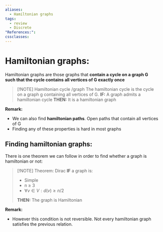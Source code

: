 ```yaml
---
aliases:
  - Hamiltonian graphs
tags:
  - review
  - Discrete
"References:": 
cssclasses:
---
```

# Hamiltonian graphs: 
Hamiltonian graphs are those graphs that **contain a cycle on a graph G such that the cycle contains all vertices of G exactly once**

> [!NOTE] Hamiltonian cycle /graph
> The hamiltonian cycle is the cycle on a graph g containing all vertices of G.
> **IF:** A graph admits a hamiltonian cycle **THEN:** It is a hamiltonian graph

**Remark:**
+ We can also find **hamiltonian paths**. Open paths that contain all vertices of G
+ Finding any of these properties is hard in most graphs

## Finding hamiltonian graphs: 
There is one theorem we can follow in order to find whether a graph is hamiltonian or not: 


> [!NOTE] Theorem: Dirac
> **IF** a graph is:
> + Simple
> + n ≥ 3
> + $\forall v \in V: d(v) \geq n/2$
> 
> **THEN:** The graph is Hamiltonian

**Remark:**
+ However this condition is not reversible. Not every hamiltonian graph satisfies the previous relation. 

